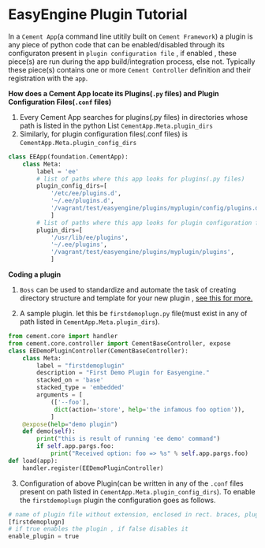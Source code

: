 
# EasyEngine Plugin Tutorial

In a `Cement App`(a command line utitily built on `Cement Framework`) a plugin is any piece of python code that can be enabled/disabled  through its configuraton present in `plugin configuration file` , if enabled , these piece(s) are run during the app build/integration process, else not. Typically these piece(s) contains one or more `Cement Controller` definition and their registration with the `app`.


**How does a Cement App locate its Plugins(`.py` files) and Plugin Configuration Files(`.conf` files)**

 1. Every Cement App searches for plugins(.py files) in directories whose path is listed in the python List `CementApp.Meta.plugin_dirs`
 2. Similarly, for  plugin configuration files(.conf files)  is `CementApp.Meta.plugin_config_dirs`
```python
class EEApp(foundation.CementApp):
    class Meta:
        label = 'ee'
        # list of paths where this app looks for plugins(.py files)
        plugin_config_dirs=[
            '/etc/ee/plugins.d',
            '~/.ee/plugins.d',
            '/vagrant/test/easyengine/plugins/myplugin/config/plugins.d',
            ]
        # list of paths where this app looks for plugin configuration files(.conf files)
        plugin_dirs=[
            '/usr/lib/ee/plugins',
            '~/.ee/plugins',
            '/vagrant/test/easyengine/plugins/myplugin/plugins',
            ]
```


**Coding a plugin**



 1. `Boss` can be used to standardize and automate the task of creating directory structure and template for your new plugin , [see this for more.](http://docs.rtcamp.com/easyengine/dev/plugins/)

 2. A sample plugin. let this be `firstdemoplugn.py` file(must exist in any of path listed in `CementApp.Meta.plugin_dirs`).
  ```python
  from cement.core import handler
  from cement.core.controller import CementBaseController, expose
  class EEDemoPluginController(CementBaseController):
      class Meta:
          label = "firstdemoplugin"
          description = "First Demo Plugin for Easyengine."
          stacked_on = 'base'
          stacked_type = 'embedded'
          arguments = [
              (['--foo'],
               dict(action='store', help='the infamous foo option')),
              ]
      @expose(help="demo plugin")
      def demo(self):
          print("this is result of running 'ee demo' command")
          if self.app.pargs.foo:
              print("Received option: foo => %s" % self.app.pargs.foo)
  def load(app):
      handler.register(EEDemoPluginController)
  ```
 3. Configuration of above Plugin(can be written in any of the `.conf` files present on path listed in `CementApp.Meta.plugin_config_dirs`). To enable the `firstdemoplugn` plugin the configuration goes as follows.
```python
# name of plugin file without extension, enclosed in rect. braces, plugin's config. follows after it .
[firstdemoplugn]
# if true enables the plugin , if false disables it
enable_plugin = true
```
